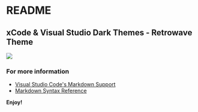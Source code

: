 # README
## xCode & Visual Studio Dark Themes - Retrowave Theme
<img src="../images/retro.png">

### For more information
* [Visual Studio Code's Markdown Support](http://code.visualstudio.com/docs/languages/markdown)
* [Markdown Syntax Reference](https://help.github.com/articles/markdown-basics/)

**Enjoy!**
